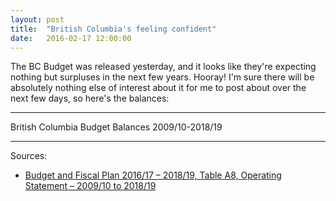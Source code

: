 ```yaml
---
layout: post
title:  "British Columbia's feeling confident"
date:   2016-02-17 12:00:00
---
```


The BC Budget was released yesterday, and it looks like they're expecting nothing but surpluses in the next few years. Hooray! I'm sure there will be absolutely nothing else of interest about it for me to post about over the next few days, so here's the balances:

* * *

<p class="bcbudTitle">British Columbia Budget Balances 2009/10-2018/19</p>

<div id="bcbudChart"></div>
<div id="bcbudTip">
	<p class="tipTitle"><span id="budgetYear"></span></p>
	<p class="tipInfo"><span id="budgetVal"></span> <span id="budgetBal"></span></p>
	<p class="tipInfo"><span id="budgetType"></span></p>
</div>

* * *

Sources: 
- [Budget and Fiscal Plan 2016/17 – 2018/19, Table A8, Operating Statement – 2009/10 to 2018/19](http://bcbudget.gov.bc.ca/2016/bfp/2016_Budget_and_Fiscal_Plan.pdf)

<style>{% include 2016/02/bcbud.css %}</style>
<script src="http://d3js.org/d3.v3.min.js"></script>
<script>{% include 2016/02/bcbud.js %}</script>